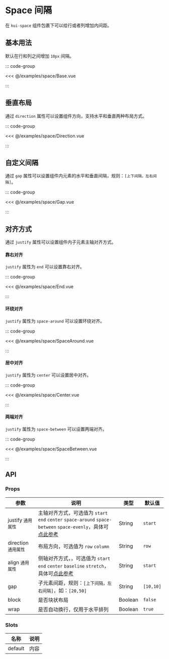 # Space 间隔
    
在 `kui-space` 组件包裹下可以给行或者列增加内间距。

<!--@include: ./tips/introduce.md-->

<TipsIntroduce />

## 基本用法

默认在行和列之间增加 `10px` 间隔。

<!-- <show-code com-type="space" com-show-type="base" /> -->
::: code-group

<<< @/examples/space/Base.vue

:::

## 垂直布局

通过 `direction` 属性可以设置组件方向，支持水平和垂直两种布局方式。

<!-- <show-code com-type="space" com-show-type="direction" /> -->
::: code-group

<<< @/examples/space/Direction.vue

:::

## 自定义间隔

通过 `gap` 属性可以设置组件内元素的水平和垂直间隔，规则：`[上下间隔，左右间隔]`。

<!-- <show-code com-type="space" com-show-type="gap" /> -->
::: code-group

<<< @/examples/space/Gap.vue

:::

## 对齐方式

通过 `justify` 属性可以设置组件内子元素主轴对齐方式。

#### 靠右对齐

`justify` 属性为 `end` 可以设置靠右对齐。

<!-- <show-code com-type="space" com-show-type="justify-end" /> -->
::: code-group

<<< @/examples/space/End.vue

:::

#### 环绕对齐

`justify` 属性为 `space-around` 可以设置环绕对齐。

<!-- <show-code com-type="space" com-show-type="justify-space-around" /> -->
::: code-group

<<< @/examples/space/SpaceAround.vue

:::

#### 居中对齐

`justify` 属性为 `center` 可以设置居中对齐。

<!-- <show-code com-type="space" com-show-type="justify-center" /> -->
::: code-group

<<< @/examples/space/Center.vue

:::

#### 两端对齐

`justify` 属性为 `space-between` 可以设置两端对齐。

<!-- <show-code com-type="space" com-show-type="justify-space-between" /> -->
::: code-group

<<< @/examples/space/SpaceBetween.vue

:::

## API

### Props

| 参数         | 说明                             | 类型   | 默认值           |
|--------------|----------------------------------|--------|------------------|
| justify `通用属性`         | 主轴对齐方式，可选值为 `start` `end` `center` `space-around` `space-between` `space-evenly`，具体可 [点此参考](https://developer.mozilla.org/zh-CN/docs/Web/CSS/justify-items)               | String | `start`                |
| direction `通用属性`         | 布局方向，可选值为 `row` `column`              | String | `row`                |
| align `通用属性`         | 侧轴对齐方式，，可选值为 `start` `end` `center` `baseline` `stretch`，具体可[点此参考](https://developer.mozilla.org/en-US/docs/Web/CSS/align-items)                | String | `start`                |
| gap         | 子元素间距，规则：`[上下间隔，左右间隔]`，如：`[20,50]`               | String | `[10,10]`                |
| block         | 是否块状布局               | Boolean | `false`                |
| wrap        | 是否自动换行，仅用于水平排列    | Boolean | `true`                  |

### Slots

| 名称 | 说明           | 
|--------|----------------|
| default  | 内容 | 
    